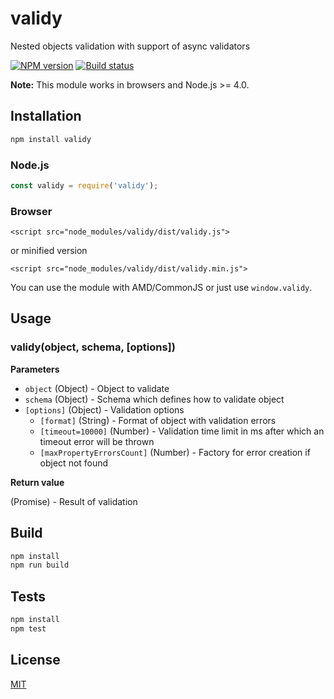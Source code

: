 # validy

Nested objects validation with support of async validators

[![NPM version](https://img.shields.io/npm/v/validy.svg)](https://npmjs.org/package/validy)
[![Build status](https://img.shields.io/travis/Jokero/validy.svg)](https://travis-ci.org/Jokero/validy)

**Note:** This module works in browsers and Node.js >= 4.0.

## Installation

```sh
npm install validy
```

### Node.js
```js
const validy = require('validy');
```

### Browser
```
<script src="node_modules/validy/dist/validy.js">
```
or minified version
```
<script src="node_modules/validy/dist/validy.min.js">
```

You can use the module with AMD/CommonJS or just use `window.validy`.

## Usage

### validy(object, schema, [options])

**Parameters**

* `object` (Object) - Object to validate
* `schema` (Object) - Schema which defines how to validate object
* `[options]` (Object) - Validation options
    - `[format]` (String) - Format of object with validation errors
    - `[timeout=10000]` (Number) - Validation time limit in ms after which an timeout error will be thrown
    - `[maxPropertyErrorsCount]` (Number) - Factory for error creation if object not found

**Return value**

(Promise) - Result of validation

## Build

```sh
npm install
npm run build
```

## Tests

```sh
npm install
npm test
```

## License

[MIT](LICENSE)
